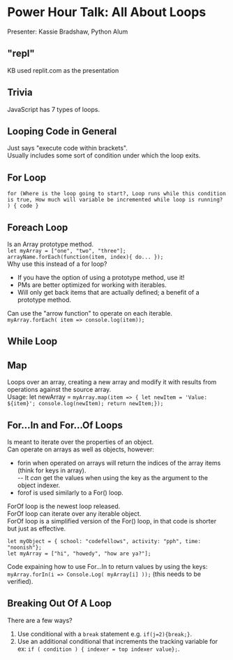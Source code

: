 # Power Hour Talk: All About Loops
Presenter: Kassie Bradshaw, Python Alum  

## "repl" 
KB used replit.com as the presentation

## Trivia  
JavaScript has 7 types of loops.  

## Looping Code in General
Just says "execute code within brackets".  
Usually includes some sort of condition under which the loop exits.  

## For Loop
`for (Where is the loop going to start?, Loop runs while this condition is true, How much will variable be incremented while loop is running? ) { code }`

## Foreach Loop
Is an Array prototype method.  
`let myArray = ["one", "two", "three"];`  
`arrayName.forEach(function(item, index){ do... });`  
Why use this instead of a for loop?  
- If you have the option of using a prototype method, use it!  
- PMs are better optimized for working with iterables.  
- Will only get back items that are actually defined; a benefit of a prototype method.  
  
Can use the "arrow function" to operate on each iterable.  
`myArray.forEach( item => console.log(item));`  


## While Loop  



## Map  
Loops over an array, creating a new array and modify it with results from operations against the source array.  
Usage: let newArray = `myArray.map(item => { let newItem = 'Value: ${item}'; console.log(newItem); return newItem;});`  
  
## For...In and For...Of Loops  
Is meant to iterate over the properties of an object.  
Can operate on arrays as well as objects, however:  
- forin when operated on arrays will return the indices of the array items (think for keys in array).  
  -- It _can_ get the values when using the key as the argument to the object indexer.  
- forof is used similarly to a For() loop.  
  
ForOf loop is the newest loop released.  
ForOf loop can iterate over any iterable object.  
ForOf loop is a simplified version of the For() loop, in that code is shorter but just as effective.  
  
`let myObject = { school: "codefellows", activity: "pph", time: "noonish"};`  
`let myArray = ["hi", "howedy", "how are ya?"];`  

Code expaining how to use For...In to return values by using the keys:  
`myArray.forIn(i => Console.Log( myArray[i] ));`  (this needs to be verified).  

## Breaking Out Of A Loop
There are a few ways?  
1. Use conditional with a `break` statement e.g. `if(j=2){break;}`.  
2. Use an additional conditional that increments the tracking variable for ex: `if ( condition ) { indexer = top indexer value};`.  


